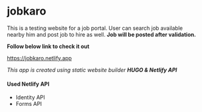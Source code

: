 # jobkaro

This is a testing website for a job portal. User can search job available nearby him and post job to hire as well.
**Job will be posted after validation.**

**Follow below link to check it out**

https://jobkaro.netlify.app

_This app is created using static website builder **HUGO & Netlify API**_

#### Used Netlify API
- Identity API
- Forms API